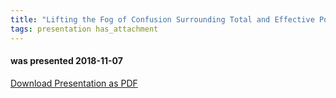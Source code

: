 ```yaml
---
title: "Lifting the Fog of Confusion Surrounding Total and Effective Porosity in Petrophysics (Paul Spooner, Lloyd's Register)"
tags: presentation has_attachment
---
```

#### was presented 2018-11-07 



<a class="button button--primary button--pill" href="/assets/archive/NFES-Spooner.pdf">Download Presentation as PDF</a>